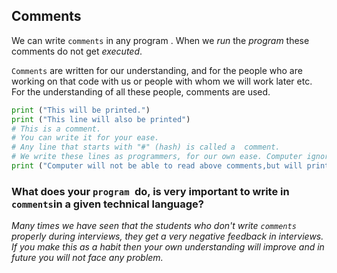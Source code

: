 ## Comments

We can write `comments` in any program . When we *run* the *program* these comments do not get *executed*.

`Comments` are written for our understanding, and for the people who are working on that code with us or people with whom we will work later etc. For the understanding of all these people, comments are used.
```python
print ("This will be printed.")
print ("This line will also be printed")
# This is a comment.
# You can write it for your ease.
# Any line that starts with "#" (hash) is called a  comment.
# We write these lines as programmers, for our own ease. Computer ignores them.
print ("Computer will not be able to read above comments,but will print this line.")
```

### What does your `program `do, is very important to write in `comments`in a given technical language?
*Many times we have seen that the students who don't write `comments` properly during  interviews, they get a very negative feedback in interviews.*
*If you make this as a habit then your own  understanding will improve and in future you will not face any problem.*
